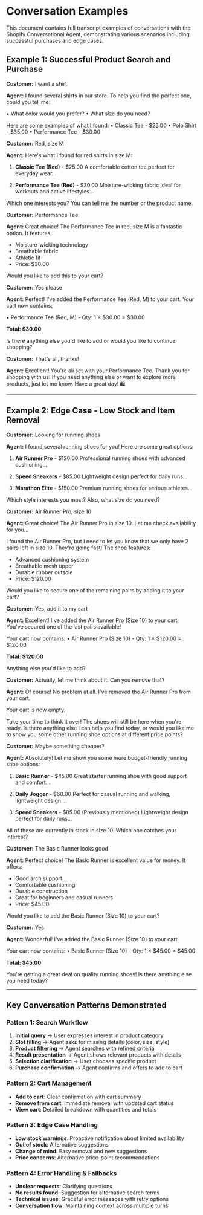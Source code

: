 # Conversation Examples

This document contains full transcript examples of conversations with the Shopify Conversational Agent, demonstrating various scenarios including successful purchases and edge cases.

## Example 1: Successful Product Search and Purchase

**Customer:** I want a shirt

**Agent:** I found several shirts in our store. To help you find the perfect one, could you tell me:

• What color would you prefer?
• What size do you need?

Here are some examples of what I found:
• Classic Tee - $25.00
• Polo Shirt - $35.00
• Performance Tee - $30.00

**Customer:** Red, size M

**Agent:** Here's what I found for red shirts in size M:

1. **Classic Tee (Red)** - $25.00
   A comfortable cotton tee perfect for everyday wear...

2. **Performance Tee (Red)** - $30.00
   Moisture-wicking fabric ideal for workouts and active lifestyles...

Which one interests you? You can tell me the number or the product name.

**Customer:** Performance Tee

**Agent:** Great choice! The Performance Tee in red, size M is a fantastic option. It features:
- Moisture-wicking technology
- Breathable fabric
- Athletic fit
- Price: $30.00

Would you like to add this to your cart?

**Customer:** Yes please

**Agent:** Perfect! I've added the Performance Tee (Red, M) to your cart. Your cart now contains:

• Performance Tee (Red, M) - Qty: 1 × $30.00 = $30.00

**Total: $30.00**

Is there anything else you'd like to add or would you like to continue shopping?

**Customer:** That's all, thanks!

**Agent:** Excellent! You're all set with your Performance Tee. Thank you for shopping with us! If you need anything else or want to explore more products, just let me know. Have a great day! 🛍️

---

## Example 2: Edge Case - Low Stock and Item Removal

**Customer:** Looking for running shoes

**Agent:** I found several running shoes for you! Here are some great options:

1. **Air Runner Pro** - $120.00
   Professional running shoes with advanced cushioning...

2. **Speed Sneakers** - $85.00
   Lightweight design perfect for daily runs...

3. **Marathon Elite** - $150.00
   Premium running shoes for serious athletes...

Which style interests you most? Also, what size do you need?

**Customer:** Air Runner Pro, size 10

**Agent:** Great choice! The Air Runner Pro in size 10. Let me check availability for you...

I found the Air Runner Pro, but I need to let you know that we only have 2 pairs left in size 10. They're going fast! The shoe features:
- Advanced cushioning system
- Breathable mesh upper
- Durable rubber outsole
- Price: $120.00

Would you like to secure one of the remaining pairs by adding it to your cart?

**Customer:** Yes, add it to my cart

**Agent:** Excellent! I've added the Air Runner Pro (Size 10) to your cart. You've secured one of the last pairs available!

Your cart now contains:
• Air Runner Pro (Size 10) - Qty: 1 × $120.00 = $120.00

**Total: $120.00**

Anything else you'd like to add?

**Customer:** Actually, let me think about it. Can you remove that?

**Agent:** Of course! No problem at all. I've removed the Air Runner Pro from your cart. 

Your cart is now empty.

Take your time to think it over! The shoes will still be here when you're ready. Is there anything else I can help you find today, or would you like me to show you some other running shoe options at different price points?

**Customer:** Maybe something cheaper?

**Agent:** Absolutely! Let me show you some more budget-friendly running shoe options:

1. **Basic Runner** - $45.00
   Great starter running shoe with good support and comfort...

2. **Daily Jogger** - $60.00
   Perfect for casual running and walking, lightweight design...

3. **Speed Sneakers** - $85.00
   (Previously mentioned) Lightweight design perfect for daily runs...

All of these are currently in stock in size 10. Which one catches your interest?

**Customer:** The Basic Runner looks good

**Agent:** Perfect choice! The Basic Runner is excellent value for money. It offers:
- Good arch support
- Comfortable cushioning
- Durable construction
- Great for beginners and casual runners
- Price: $45.00

Would you like to add the Basic Runner (Size 10) to your cart?

**Customer:** Yes

**Agent:** Wonderful! I've added the Basic Runner (Size 10) to your cart.

Your cart now contains:
• Basic Runner (Size 10) - Qty: 1 × $45.00 = $45.00

**Total: $45.00**

You're getting a great deal on quality running shoes! Is there anything else you need today?

---

## Key Conversation Patterns Demonstrated

### Pattern 1: Search Workflow
1. **Initial query** → User expresses interest in product category
2. **Slot filling** → Agent asks for missing details (color, size, style)
3. **Product filtering** → Agent searches with refined criteria
4. **Result presentation** → Agent shows relevant products with details
5. **Selection clarification** → User chooses specific product
6. **Purchase confirmation** → Agent confirms and offers to add to cart

### Pattern 2: Cart Management
- **Add to cart**: Clear confirmation with cart summary
- **Remove from cart**: Immediate removal with updated cart status
- **View cart**: Detailed breakdown with quantities and totals

### Pattern 3: Edge Case Handling
- **Low stock warnings**: Proactive notification about limited availability
- **Out of stock**: Alternative suggestions
- **Change of mind**: Easy removal and new suggestions
- **Price concerns**: Alternative price-point recommendations

### Pattern 4: Error Handling & Fallbacks
- **Unclear requests**: Clarifying questions
- **No results found**: Suggestion for alternative search terms
- **Technical issues**: Graceful error messages with retry options
- **Conversation flow**: Maintaining context across multiple turns

